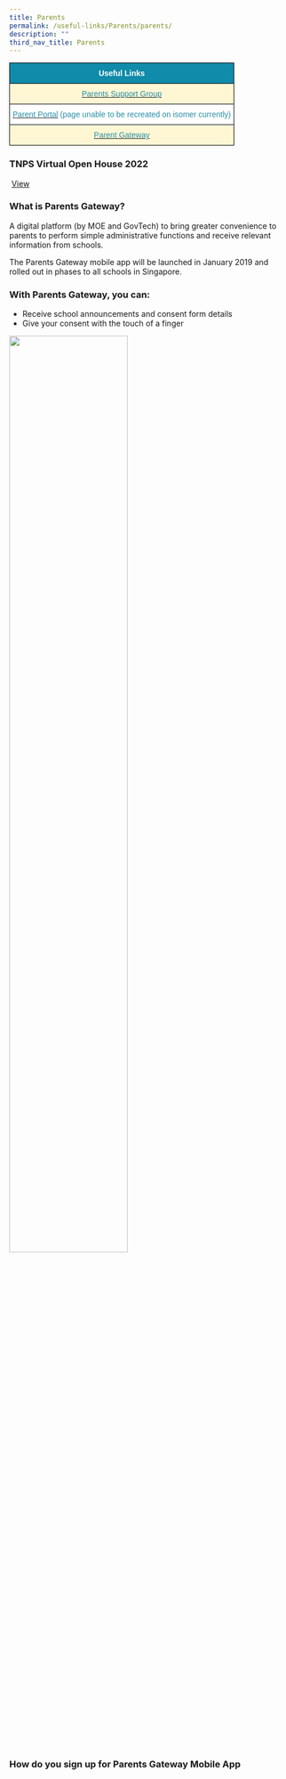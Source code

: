 ```yaml
---
title: Parents
permalink: /useful-links/Parents/parents/
description: ""
third_nav_title: Parents
---
```

<style type="text/css">
.tg  {border-collapse:collapse;border-spacing:0;margin:0px auto;}
.tg td{border-color:black;border-style:solid;border-width:1px;font-family:Arial, sans-serif;font-size:14px;
  overflow:hidden;padding:10px 5px;word-break:normal;}
.tg th{border-color:black;border-style:solid;border-width:1px;font-family:Arial, sans-serif;font-size:14px;
  font-weight:normal;overflow:hidden;padding:10px 5px;word-break:normal;}
.tg .tg-0icb{background-color:#FFF;color:#288EA7;text-align:center;vertical-align:top}
.tg .tg-0qrm{background-color:#108BA9;color:#FFF;font-weight:bold;text-align:center;vertical-align:middle}
.tg .tg-0fxk{background-color:#FFF7D4;color:#288EA7;text-align:center;vertical-align:top}
</style>
<table class="tg">
<tbody>
  <tr>
    <td class="tg-0qrm"><span style="color:#FFF;background-color:#108BA9">Useful Links</span></td>
  </tr>
  <tr>
    <td class="tg-0fxk"><a href="/useful-links/Parents/parents-support-group/"><span style="text-decoration:none;color:#288EA7">Parents Support Group</span></a></td>
  </tr>
  <tr>
    <td class="tg-0icb"><a href="insertlinkhere"><span style="text-decoration:none;color:#288EA7">Parent Portal</span></a> (page unable to be recreated on isomer currently)</td>
  </tr>
  <tr>
    <td class="tg-0fxk"><a href="https://pg.moe.edu.sg/"><span style="text-decoration:none;color:#288EA7">Parent Gateway</span></a></td>
  </tr>
</tbody>
</table>

### TNPS Virtual Open House 2022

 [View](https://drive.google.com/file/d/1JC3zKyH-zOOtHOi0Qgd6JQQRxMnyLgQO/view)
 
 ### What is Parents Gateway?
A digital platform (by MOE and GovTech) to bring greater convenience to parents to perform simple administrative functions and receive relevant information from schools.

The Parents Gateway mobile app will be launched in January 2019 and rolled out in phases to all schools in Singapore.

### With Parents Gateway, you can:
* Receive school announcements and consent form details
* Give your consent with the touch of a finger

<img src="/images/principal.jpg" 
     style="width:65%">


### How do you sign up for Parents Gateway Mobile App

